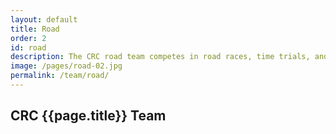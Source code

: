 ```yaml
---
layout: default
title: Road
order: 2
id: road
description: The CRC road team competes in road races, time trials, and crits.
image: /pages/road-02.jpg
permalink: /team/road/
---
```


## CRC {{page.title}} Team

